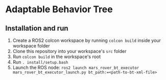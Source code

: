 # Adaptable Behavior Tree

## Installation and run

1. Create a ROS2 colcon workspace by running `colcon build` inside your workspace folder
2. Clone this repository into your workspace's `src` folder
3. Run `colcon build` in the workspace's root
4. Run `. install/setup.bash`
5. Launch the ROS node: `ros2 launch mars_rover_bt_executor mars_rover_bt_executor_launch.py bt_path:=<path-to-bt-xml-file>`
